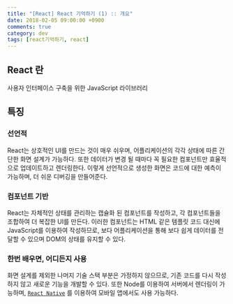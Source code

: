```yaml
---
title: "[React] React 기억하기 (1) :: 개요"
date: 2018-02-05 09:00:00 +0900
comments: true
category: dev
tags: [react기억하기, react]
---
```


## React 란
사용자 인터페이스 구축을 위한 JavaScript 라이브러리

## 특징
### 선언적
React는 상호적인 UI를 만드는 것이 매우 쉬우며, 어플리케이션의 각각 상태에 따른 간단한 화면 설계가 가능하다.
또한 데이터가 변경 될 때마다 꼭 필요한 컴포넌트만 효율적으로 업데이트하고 렌더링한다.
이렇게 선언적으로 생성한 화면은 코드에 대한 예측이 가능하며, 더 쉬운 디버깅을 만들어준다.

### 컴포넌트 기반
React는 자체적인 상태를 관리하는 캡슐화 된 컴포넌트를 작성하고, 각 컴포넌트들을 조합하여 더 복잡한 UI를 만든다.
이러한 컴포넌트는 HTML 같은 템플릿 코드 대신에 JavaScript를 이용하여 작성하므로,
보다 어플리케이션을 통해 보다 쉽게 데이터를 전달할 수 있으며 DOM의 상태를 유지할 수 있다.

### 한번 배우면, 어디든지 사용
화면 설계를 제외한 나머지 기술 스택 부분은 가정하지 않으므로,
기존 코드를 다시 작성하지 않고 새로운 기능을 개발할 수 있다.
또한 Node를 이용하여 서버에서 렌더링이 가능하며, [`React Native`](https://facebook.github.io/react-native/) 를 이용하여 모바일 앱에서도 사용 가능하다.
